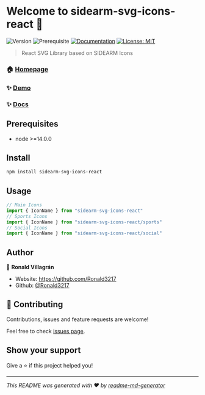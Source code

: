 # Welcome to sidearm-svg-icons-react 👋
![Version](https://img.shields.io/badge/version-1.0.0-blue.svg?cacheSeconds=2592000)
![Prerequisite](https://img.shields.io/badge/node-%3E%3D14.0.0-blue.svg)
[![Documentation](https://img.shields.io/badge/documentation-yes-brightgreen.svg)](https://github.com/Ronald3217/sidearm-svg-icons-react-docs)
[![License: MIT](https://img.shields.io/badge/License-MIT-yellow.svg)](#)

> React SVG Library based on SIDEARM Icons

### 🏠 [Homepage](https://github.com/Ronald3217/sidearm-svg-icons-react)

### ✨ [Demo](https://github.com/Ronald3217/sidearm-svg-icons-react#demo)
### ✨ [Docs](https://github.com/Ronald3217/sidearm-svg-icons-react#docs)

## Prerequisites

- node >=14.0.0

## Install

```sh
npm install sidearm-svg-icons-react
```

## Usage

```ts
// Main Icons
import { IconName } from "sidearm-svg-icons-react"
// Sports Icons
import { IconName } from "sidearm-svg-icons-react/sports"
// Social Icons
import { IconName } from "sidearm-svg-icons-react/social"
```

## Author

👤 **Ronald Villagrán**

* Website: https://github.com/Ronald3217
* Github: [@Ronald3217](https://github.com/Ronald3217)

## 🤝 Contributing

Contributions, issues and feature requests are welcome!

Feel free to check [issues page](https://github.com/Ronald3217/sidearm-svg-icons-react/issues). 

## Show your support

Give a ⭐️ if this project helped you!


***
_This README was generated with ❤️ by [readme-md-generator](https://github.com/kefranabg/readme-md-generator)_